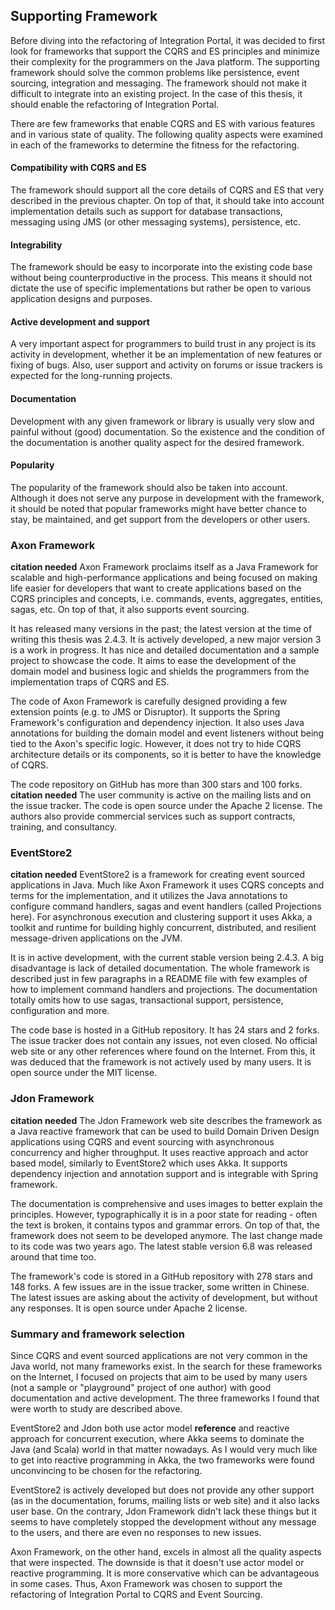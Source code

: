 ## Supporting Framework

Before diving into the refactoring of Integration Portal, it was decided to first look for frameworks that support the CQRS and ES principles and minimize their complexity for the programmers on the Java platform. The supporting framework should solve the common problems like persistence, event sourcing, integration and messaging. The framework should not make it difficult to integrate into an existing project. In the case of this thesis, it should enable the refactoring of Integration Portal.

There are few frameworks that enable CQRS and ES with various features and in various state of quality. The following quality aspects were examined in each of the frameworks to determine the fitness for the refactoring.

#### Compatibility with CQRS and ES
The framework should support all the core details of CQRS and ES that very described in the previous chapter. On top of that, it should take into account implementation details such as support for database transactions, messaging using JMS (or other messaging systems), persistence, etc.

#### Integrability
The framework should be easy to incorporate into the existing code base without being counterproductive in the process. This means it should not dictate the use of specific implementations but rather be open to various application designs and purposes.

#### Active development and support
A very important aspect for programmers to build trust in any project is its activity in development, whether it be an implementation of new features or fixing of bugs. Also, user support and activity on forums or issue trackers is expected for the long-running projects.

#### Documentation
Development with any given framework or library is usually very slow and painful without (good) documentation. So the existence and the condition of the documentation is another quality aspect for the desired framework.

#### Popularity
The popularity of the framework should also be taken into account. Although it does not serve any purpose in development with the framework, it should be noted that popular frameworks might have better chance to stay, be maintained, and get support from the developers or other users.

### Axon Framework
**citation needed**
Axon Framework proclaims itself as a Java Framework for scalable and high-performance applications and being focused on making life easier for developers that want to create applications based on the CQRS principles and concepts, i.e. commands, events, aggregates, entities, sagas, etc. On top of that, it also supports event sourcing. 

It has released many versions in the past; the latest version at the time of writing this thesis was 2.4.3. It is actively developed, a new major version 3 is a work in progress. It has nice and detailed documentation and a sample project to showcase the code. It aims to ease the development of the domain model and business logic and shields the programmers from the implementation traps of CQRS and ES.

The code of Axon Framework is carefully designed providing a few extension points (e.g. to JMS or Disruptor). It supports the Spring Framework's configuration and dependency injection. It also uses Java annotations for building the domain model and event listeners without being tied to the Axon's specific logic. However, it does not try to hide CQRS architecture details or its components, so it is better to have the knowledge of CQRS.

The code repository on GitHub has more than 300 stars and 100 forks. **citation needed** The user community is active on the mailing lists and on the issue tracker. The code is open source under the Apache 2 license. The authors also provide commercial services such as support contracts, training, and consultancy.

### EventStore2
**citation needed**
EventStore2 is a framework for creating event sourced applications in Java. Much like Axon Framework it uses CQRS concepts and terms for the implementation, and it utilizes the Java annotations to configure command handlers, sagas and event handlers (called Projections here). For asynchronous execution and clustering support it uses Akka, a toolkit and runtime for building highly concurrent, distributed, and resilient message-driven applications on the JVM.

It is in active development, with the current stable version being 2.4.3. A big disadvantage is lack of detailed documentation. The whole framework is described just in few paragraphs in a README file with few examples of how to implement command handlers and projections. The documentation totally omits how to use sagas, transactional support, persistence, configuration and more.

The code base is hosted in a GitHub repository. It has 24 stars and 2 forks. The issue tracker does not contain any issues, not even closed. No official web site or any other references where found on the Internet. From this, it was deduced that the framework is not actively used by many users. It is open source under the MIT license.

### Jdon Framework
**citation needed**
The Jdon Framework web site describes the framework as a Java reactive framework that can be used to build Domain Driven Design applications using CQRS and event sourcing with asynchronous concurrency and higher throughput. It uses reactive approach and actor based model, similarly to EventStore2 which uses Akka. It supports dependency injection and annotation support and is integrable with Spring framework.

The documentation is comprehensive and uses images to better explain the principles. However, typographically it is in a poor state for reading - often the text is broken, it contains typos and grammar errors. On top of that, the framework does not seem to be developed anymore. The last change made to its code was two years ago. The latest stable version 6.8 was released around that time too.

The framework's code is stored in a GitHub repository with 278 stars and 148 forks. A few issues are in the issue tracker, some written in Chinese. The latest issues are asking about the activity of development, but without any responses. It is open source under Apache 2 license.


### Summary and framework selection

Since CQRS and event sourced applications are not very common in the Java world, not many frameworks exist. In the search for these frameworks on the Internet, I focused on projects that aim to be used by many users (not a sample or "playground" project of one author) with good documentation and active development. The three frameworks I found that were worth to study are described above.

EventStore2 and Jdon both use actor model **reference** and reactive approach for concurrent execution, where Akka seems to dominate the Java (and Scala) world in that matter nowadays. As I would very much like to get into reactive programming in Akka, the two frameworks were found unconvincing to be chosen for the refactoring. 

EventStore2 is actively developed but does not provide any other support (as in the documentation, forums, mailing lists or web site) and it also lacks user base. On the contrary, Jdon Framework didn't lack these things but it seems to have completely stopped the development without any message to the users, and there are even no responses to new issues.

Axon Framework, on the other hand, excels in almost all the quality aspects that were inspected. The downside is that it doesn't use actor model or reactive programming. It is more conservative which can be advantageous in some cases. Thus, Axon Framework was chosen to support the refactoring of Integration Portal to CQRS and Event Sourcing.